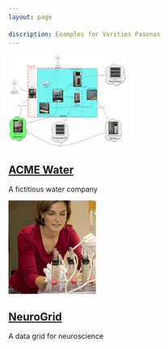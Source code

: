 ```yaml
---
layout: page

discription: Examples for Varities Pasonas
---
```


<a href="/ACME_Water.html" title="ACME Water" class="post-teaser"><img src="/images/ACME_teaser.gif" alt="teaser" itemprop="image" />
    </a>
  <h2 class="page-title" itemprop="name"><a href="/ACME_Water.html">ACME Water</a></h2>
  <p class="page-excerpt" itemprop="description">A fictitious water company</p> 
   
  
  <a href="/NeuroGrid.html" title="NeuroGrid" class="post-teaser"><img src="/images/Exemplar_teaser.gif" alt="teaser" itemprop="image" />
    </a>
  <h2 class="page-title" itemprop="name"><a href="/NeuroGrid.html">NeuroGrid</a></h2>
  <p class="page-excerpt" itemprop="description">A data grid for neuroscience</p>
